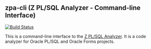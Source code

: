 ## zpa-cli (Z PL/SQL Analyzer - Command-line Interface)

[![Build Status](https://dev.azure.com/felipebz/zpa-cli/_apis/build/status/zpa-cli-CI?branchName=master)](https://dev.azure.com/felipebz/zpa-cli/_build/latest?definitionId=8&branchName=master)

This is a command-line interface to the [Z PL/SQL Analyzer](https://github.com/felipebz/zpa). It is a code analyzer for Oracle PL/SQL and Oracle Forms projects.


